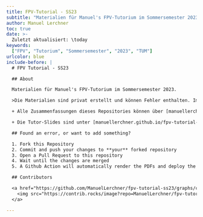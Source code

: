 ```yaml
---
title: FPV-Tutorial - SS23
subtitle: "Materialien für Manuel's FPV-Tutorium im Sommersemester 2023"
author: Manuel Lerchner
toc: true
date: >-
  Zuletzt aktualisiert: \today
keywords:
  ["FPV", "Tutorium", "Sommersemester", "2023", "TUM"]
urlcolor: blue
include-before: |
  # FPV Tutorial - SS23

  ## About

  Materialien für Manuel's FPV-Tutorium im Sommersemester 2023.

  >Die Materialien sind privat erstellt und können Fehler enthalten. Im Zweifelsfall haben immer die **offiziellen** Lehrunterlagen vorrang.

  + Alle Zusammenfassungen dieses Repositories können über [manuellerchner.github.io/fpv-tutorial-SS23/summary.pdf](https://manuellerchner.github.io/fpv-tutorial-SS23/summary.pdf) heruntergeladen werden.

  + Die Tutor-Slides sind unter [manuellerchner.github.io/fpv-tutorial-SS23/slides.pdf](https://manuellerchner.github.io/fpv-tutorial-SS23/slides.pdf) verfügbar.

  ## Found an error, or want to add something?

  1. Fork this Repository
  2. Commit and push your changes to **your** forked repository
  3. Open a Pull Request to this repository
  4. Wait until the changes are merged
  5. A Github Action will automatically render the PDFs and deploy the static content to Github Pages

  ## Contributors

  <a href="https://github.com/ManuelLerchner/fpv-tutorial-ss23/graphs/contributors">
    <img src="https://contrib.rocks/image?repo=ManuelLerchner/fpv-tutorial-ss23" />
  </a>

---
```

